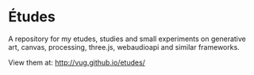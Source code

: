 Études
======

A repository for my etudes, studies and small experiments on generative art, canvas, processing, three.js, webaudioapi and similar frameworks.

View them at: http://vug.github.io/etudes/
